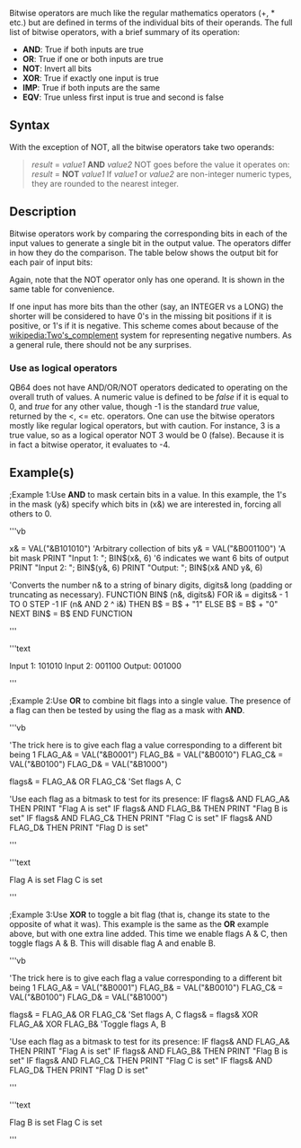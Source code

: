 Bitwise operators are much like the regular mathematics operators (+, * etc.) but are defined in terms of the individual bits of their operands. The full list of bitwise operators, with a brief summary of its operation:
* **AND**: True if both inputs are true
* **OR**: True if one or both inputs are true
* **NOT**: Invert all bits
* **XOR**: True if exactly one input is true
* **IMP**: True if both inputs are the same
* **EQV**: True unless first input is true and second is false

## Syntax

With the exception of NOT, all the bitwise operators take two operands:
>  *result* = *value1* **AND** *value2*
NOT goes before the value it operates on:
>  *result* = **NOT** *value1*
If *value1* or *value2* are non-integer numeric types, they are rounded to the nearest integer.

## Description

Bitwise operators work by comparing the corresponding bits in each of the input values to generate a single bit in the output value. The operators differ in how they do the comparison. The table below shows the output bit for each pair of input bits:

Again, note that the NOT operator only has one operand. It is shown in the same table for convenience.

If one input has more bits than the other (say, an INTEGER vs a LONG) the shorter will be considered to have 0's in the missing bit positions if it is positive, or 1's if it is negative. This scheme comes about because of the [wikipedia:Two's_complement](wikipedia:Two's_complement) system for representing negative numbers. As a general rule, there should not be any surprises.

###  Use as logical operators 

QB64 does not have AND/OR/NOT operators dedicated to operating on the overall truth of values. A numeric value is defined to be *false* if it is equal to 0, and *true* for any other value, though -1 is the standard *true* value,  returned by the <, <= etc. operators. One can use the bitwise operators mostly like regular logical operators, but with caution. For instance, 3 is a true value, so as a logical operator NOT 3 would be 0 (false). Because it is in fact a bitwise operator, it evaluates to -4.

## Example(s)

;Example 1:Use **AND** to mask certain bits in a value. In this example, the 1's in the mask (y&) specify which bits in (x&) we are interested in, forcing all others to 0.

'''vb

x& = VAL("&B101010") 'Arbitrary collection of bits
y& = VAL("&B001100") 'A bit mask
PRINT "Input 1: "; BIN$(x&, 6) '6 indicates we want 6 bits of output
PRINT "Input 2: "; BIN$(y&, 6)
PRINT "Output:  "; BIN$(x& AND y&, 6)

'Converts the number n& to a string of binary digits, digits& long (padding or truncating as necessary).
FUNCTION BIN$ (n&, digits&)
    FOR i& = digits& - 1 TO 0 STEP -1
        IF (n& AND 2 ^ i&) THEN B$ = B$ + "1" ELSE B$ = B$ + "0"
    NEXT
    BIN$ = B$
END FUNCTION

'''

'''text


Input 1: 101010
Input 2: 001100
Output:  001000

'''


;Example 2:Use **OR** to combine bit flags into a single value. The presence of a flag can then be tested by using the flag as a mask with **AND**.

'''vb

'The trick here is to give each flag a value corresponding to a different bit being 1
FLAG_A& = VAL("&B0001")
FLAG_B& = VAL("&B0010")
FLAG_C& = VAL("&B0100")
FLAG_D& = VAL("&B1000")

flags& = FLAG_A& OR FLAG_C& 'Set flags A, C

'Use each flag as a bitmask to test for its presence:
IF flags& AND FLAG_A& THEN PRINT "Flag A is set"
IF flags& AND FLAG_B& THEN PRINT "Flag B is set"
IF flags& AND FLAG_C& THEN PRINT "Flag C is set"
IF flags& AND FLAG_D& THEN PRINT "Flag D is set"

'''

'''text


Flag A is set
Flag C is set

'''


;Example 3:Use **XOR** to toggle a bit flag (that is, change its state to the opposite of what it was). This example is the same as the **OR** example above, but with one extra line added. This time we enable flags A & C, then toggle flags A & B. This will disable flag A and enable B.

'''vb

'The trick here is to give each flag a value corresponding to a different bit being 1
FLAG_A& = VAL("&B0001")
FLAG_B& = VAL("&B0010")
FLAG_C& = VAL("&B0100")
FLAG_D& = VAL("&B1000")

flags& = FLAG_A& OR FLAG_C& 'Set flags A, C
flags& = flags& XOR FLAG_A& XOR FLAG_B& 'Toggle flags A, B

'Use each flag as a bitmask to test for its presence:
IF flags& AND FLAG_A& THEN PRINT "Flag A is set"
IF flags& AND FLAG_B& THEN PRINT "Flag B is set"
IF flags& AND FLAG_C& THEN PRINT "Flag C is set"
IF flags& AND FLAG_D& THEN PRINT "Flag D is set"

'''

'''text


Flag B is set
Flag C is set

'''




